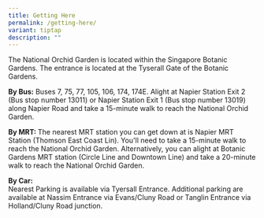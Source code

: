 ```yaml
---
title: Getting Here
permalink: /getting-here/
variant: tiptap
description: ""
---
```

<p>The National Orchid Garden is located within the Singapore Botanic Gardens.
The entrance is located at the Tyserall Gate of the Botanic Gardens.</p>
<p></p>
<p><strong>By Bus:</strong> Buses 7, 75, 77, 105, 106, 174, 174E. Alight at
Napier Station Exit 2 (Bus stop number 13011) or Napier Station Exit 1
(Bus stop number 13019) along Napier Road and take a 15-minute walk to
reach the National Orchid Garden.</p>
<p><strong>By MRT: </strong>The nearest MRT station you can get down at is
Napier MRT Station (Thomson East Coast Lin). You'll need to take a 15-minute
walk to reach the National Orchid Garden. Alternatively, you can alight
at Botanic Gardens MRT station (Circle Line and Downtown Line) and take
a 20-minute walk to reach the National Orchid Garden.</p>
<p><strong>By Car:</strong>
<br>Nearest Parking is available via Tyersall Entrance. Additional parking
are available at Nassim Entrance via Evans/Cluny Road or Tanglin Entrance
via Holland/Cluny Road junction.</p>